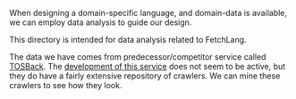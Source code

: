 When designing a domain-specific language, and domain-data is
available, we can employ data analysis to guide our design.

This directory is intended for data analysis related to FetchLang.

The data we have comes from predecessor/competitor service called
[TOSBack](https://tosback.org/). The [development of this
service](https://github.com/tosdr/tosback2) does not seem to be
active, but they do have a fairly extensive repository of crawlers. We
can mine these crawlers to see how they look.
